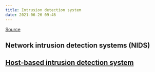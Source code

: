 ```yaml
---
title: Intrusion detection system
date: 2021-06-26 09:46
---
```


[Source](https://en.wikipedia.org/wiki/Intrusion_detection_system)

## Network intrusion detection systems (NIDS)

## [Host-based intrusion detection system](2021-06-26--08-54-51Z--host-based_intrusion_detection_system.md)
